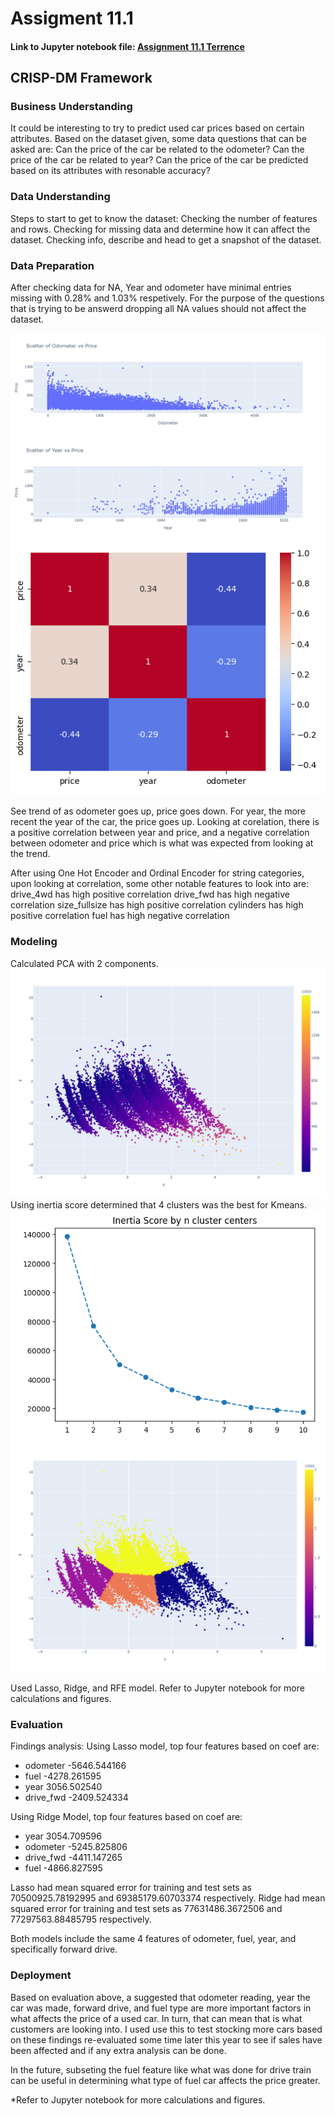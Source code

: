 # Assigment 11.1

#### Link to Jupyter notebook file: [Assignment 11.1 Terrence](assignment_Terrence_11_1.ipynb)

## CRISP-DM Framework

### Business Understanding

It could be interesting to try to predict used car prices based on certain attributes. Based on the dataset given, some data questions that can be asked are: Can the price of the car be related to the odometer? Can the price of the car be related to year? Can the price of the car be predicted based on its attributes with resonable accuracy?

### Data Understanding

Steps to start to get to know the dataset: Checking the number of features and rows. Checking for missing data and determine how it can affect the dataset. Checking info, describe and head to get a snapshot of the dataset.

### Data Preparation

After checking data for NA, Year and odometer have minimal entries missing with 0.28% and 1.03% respetively. For the purpose of the questions that is trying to be answerd dropping all NA values should not affect the dataset.

![image 1](images/odometer_vs_price.png "odometer_vs_price")
![image 2](images/year_vs_price.png "year vs price")
![image 3](images/heatmap.PNG "heatmap")

See trend of as odometer goes up, price goes down. For year, the more recent the year of the car, the price goes up. Looking at corelation, there is a positive correlation between year and price, and a negative correlation between odometer and price which is what was expected from looking at the trend.

After using One Hot Encoder and Ordinal Encoder for string categories, upon looking at correlation, some other notable features to look into are:
drive_4wd has high positive correlation
drive_fwd has high negative correlation
size_fullsize has high positive correlation
cylinders has high positive correlation
fuel has high negative correlation

### Modeling

Calculated PCA with 2 components.
![image 4](images/pca.png "pca")
Using inertia score determined that 4 clusters was the best for Kmeans.
![image 5](images/kmeans.PNG "kmeans")
![image 6](images/kmeans_scatter.png "kmeans scatter")


Used Lasso, Ridge, and RFE model. Refer to Jupyter notebook for more calculations and figures.

### Evaluation

Findings analysis:
Using Lasso model, top four features based on coef are:
- odometer	-5646.544166
- fuel	-4278.261595
- year	3056.502540
- drive_fwd	-2409.524334

Using Ridge Model, top four features based on coef are:
- year	3054.709596
- odometer	-5245.825806
- drive_fwd	-4411.147265
- fuel	-4866.827595

Lasso had mean squared error for training and test sets as 70500925.78192995 and 69385179.60703374 respectively.
Ridge had mean squared error for training and test sets as 77631486.3672506 and 77297563.88485795 respectively.

Both models include the same 4 features of odometer, fuel, year, and specifically forward drive.

### Deployment

Based on evaluation above, a suggested that odometer reading, year the car was made, forward drive, and fuel type are more important factors in what
affects the price of a used car. In turn, that can mean that is what customers are looking into. I used use this to test stocking more cars based on
these findings re-evaluated some time later this year to see if sales have been affected and if any extra analysis can be done.

In the future, subseting the fuel feature like what was done for drive train can be useful in determining what type of fuel car affects the price greater.

*Refer to Jupyter notebook for more calculations and figures.
